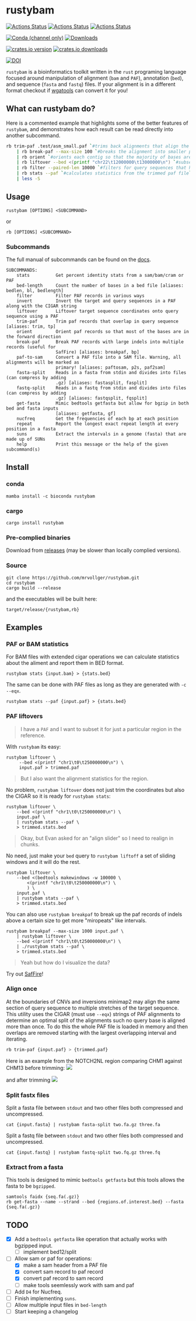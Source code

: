 # rustybam

[![Actions Status](https://github.com/mrvollger/rustybam/workflows/Test%20and%20Build/badge.svg)](https://github.com/mrvollger/rustybam/actions)
[![Actions Status](https://github.com/mrvollger/rustybam/workflows/Formatting/badge.svg)](https://github.com/mrvollger/rustybam/actions)
[![Actions Status](https://github.com/mrvollger/rustybam/workflows/Clippy/badge.svg)](https://github.com/mrvollger/rustybam/actions)

[![Conda (channel only)](https://img.shields.io/conda/vn/bioconda/rustybam?color=green)](https://anaconda.org/bioconda/rustybam)
[![Downloads](https://img.shields.io/conda/dn/bioconda/rustybam?color=green)](https://anaconda.org/bioconda/rustybam)

[![crates.io version](https://img.shields.io/crates/v/rustybam)](https://crates.io/crates/rustybam)
[![crates.io downloads](https://img.shields.io/crates/d/rustybam?color=orange&label=downloads)](https://crates.io/crates/rustybam)

[![DOI](https://zenodo.org/badge/351639424.svg)](https://zenodo.org/badge/latestdoi/351639424)

`rustybam` is a bioinformatics toolkit written in the `rust` programing language focused around manipulation of alignment (`bam` and `PAF`), annotation (`bed`), and sequence (`fasta` and `fastq`) files. If your alignment is in a different format checkout if [wgatools](https://github.com/wjwei-handsome/wgatools) can convert it for you!

## What can rustybam do?

Here is a commented example that highlights some of the better features of `rustybam`, and demonstrates how each result can be read directly into another subcommand.

```bash
rb trim-paf .test/asm_small.paf `#trims back alignments that align the same query sequence more than once` \
    | rb break-paf --max-size 100 `#breaks the alignment into smaller pieces on indels of 100 bases or more` \
    | rb orient `#orients each contig so that the majority of bases are forward aligned` \
    | rb liftover --bed <(printf "chr22\t12000000\t13000000\n") `#subsets and trims the alignment to 1 Mbp of chr22.` \
    | rb filter --paired-len 10000 `#filters for query sequences that have at least 10,000 bases aligned to a target across all alignments.` \
    | rb stats --paf `#calculates statistics from the trimmed paf file` \
    | less -S
```

## Usage

```shell
rustybam [OPTIONS] <SUBCOMMAND>
```

or

```shell
rb [OPTIONS] <SUBCOMMAND>
```

### Subcommands

The full manual of subcommands can be found on the [docs](https://docs.rs/rustybam/latest/rustybam/cli/enum.Commands.html).

```shell
SUBCOMMANDS:
    stats          Get percent identity stats from a sam/bam/cram or PAF
    bed-length     Count the number of bases in a bed file [aliases: bedlen, bl, bedlength]
    filter         Filter PAF records in various ways
    invert         Invert the target and query sequences in a PAF along with the CIGAR string
    liftover       Liftover target sequence coordinates onto query sequence using a PAF
    trim-paf       Trim paf records that overlap in query sequence [aliases: trim, tp]
    orient         Orient paf records so that most of the bases are in the forward direction
    break-paf      Break PAF records with large indels into multiple records (useful for
                   SafFire) [aliases: breakpaf, bp]
    paf-to-sam     Convert a PAF file into a SAM file. Warning, all alignments will be marked as
                   primary! [aliases: paftosam, p2s, paf2sam]
    fasta-split    Reads in a fasta from stdin and divides into files (can compress by adding
                   .gz) [aliases: fastasplit, fasplit]
    fastq-split    Reads in a fastq from stdin and divides into files (can compress by adding
                   .gz) [aliases: fastqsplit, fqsplit]
    get-fasta      Mimic bedtools getfasta but allow for bgzip in both bed and fasta inputs
                   [aliases: getfasta, gf]
    nucfreq        Get the frequencies of each bp at each position
    repeat         Report the longest exact repeat length at every position in a fasta
    suns           Extract the intervals in a genome (fasta) that are made up of SUNs
    help           Print this message or the help of the given subcommand(s)
```

## Install

### conda

```shell
mamba install -c bioconda rustybam
```

### cargo

```shell
cargo install rustybam
```

### Pre-complied binaries

Download from [releases](https://github.com/mrvollger/rustybam/releases) (may be slower than locally complied versions).

### Source

```shell
git clone https://github.com/mrvollger/rustybam.git
cd rustybam
cargo build --release
```

and the executables will be built here:

```shell
target/release/{rustybam,rb}
```

## Examples

### PAF or BAM statistics

For BAM files with extended cigar operations we can calculate statistics about the aliment and report them in BED format.

```shell
rustybam stats {input.bam} > {stats.bed}
```

The same can be done with PAF files as long as they are generated with `-c --eqx`.

```shell
rustybam stats --paf {input.paf} > {stats.bed}
```

### PAF liftovers

> I have a `PAF` and I want to subset it for just a particular region in the reference.

With `rustybam` its easy:

```shell
rustybam liftover \
     --bed <(printf "chr1\t0\t250000000\n") \
     input.paf > trimmed.paf
```

> But I also want the alignment statistics for the region.

No problem, `rustybam liftover` does not just trim the coordinates but also the CIGAR
so it is ready for `rustybam stats`:

```shell
rustybam liftover \
    --bed <(printf "chr1\t0\t250000000\n") \
    input.paf \
    | rustybam stats --paf \
    > trimmed.stats.bed
```

> Okay, but Evan asked for an "align slider" so I need to realign in chunks.

No need, just make your `bed` query to `rustybam liftoff` a set of sliding windows
and it will do the rest.

```shell
rustybam liftover \
    --bed <(bedtools makewindows -w 100000 \
        <(printf "chr1\t0\t250000000\n") \
        ) \
    input.paf \
    | rustybam stats --paf \
    > trimmed.stats.bed
```

You can also use `rustybam breakpaf` to break up the paf records of indels above a certain size to
get more "miropeats" like intervals.

```shell
rustybam breakpaf --max-size 1000 input.paf \
    | rustybam liftover \
    --bed <(printf "chr1\t0\t250000000\n") \
    | ./rustybam stats --paf \
    > trimmed.stats.bed
```

> Yeah but how do I visualize the data?

Try out
[SafFire](https://mrvollger.github.io/SafFire/)!

### Align once

At the boundaries of CNVs and inversions minimap2 may align the same section of query sequence to multiple stretches of the target sequence. This utility uses the CIGAR (must use `--eqx`) strings of PAF alignments to determine an optimal split of the alignments such no query base is aligned more than once. To do this the whole PAF file is loaded in memory and then overlaps are removed starting with the largest overlapping interval and iterating.

```bash
rb trim-paf {input.paf} > {trimmed.paf}
```

Here is an example from the NOTCH2NL region comparing CHM1 against CHM13 before trimming:
![](images/no-trim.svg)

and after trimming
![](images/trim.svg)

### Split fastx files

Split a fasta file between `stdout` and two other files both compressed and uncompressed.

```shell
cat {input.fasta} | rustybam fasta-split two.fa.gz three.fa
```

Split a fastq file between `stdout` and two other files both compressed and uncompressed.

```shell
cat {input.fastq} | rustybam fastq-split two.fq.gz three.fq
```

### Extract from a fasta

This tools is designed to mimic `bedtools getfasta` but this tools allows the fasta to be `bgzipped`.

```shell
samtools faidx {seq.fa(.gz)}
rb get-fasta --name --strand --bed {regions.of.interest.bed} --fasta {seq.fa(.gz)}
```

## TODO

- [x] Add a `bedtools getfasta` like operation that actually works with bgzipped input.
  - [ ] implement bed12/split
- [ ] Allow sam or paf for operations:
  - [x] make a sam header from a PAF file
  - [x] convert sam record to paf record
  - [x] convert paf record to sam record
  - [ ] make tools seemlessly work with sam and paf
- [ ] Add `D4` for Nucfreq.
- [ ] Finish implementing `suns`.
- [ ] Allow multiple input files in `bed-length`
- [ ] Start keeping a changelog
